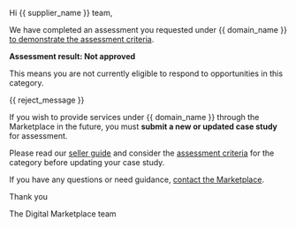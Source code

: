 Hi {{ supplier_name }} team,

We have completed an assessment you requested under {{ domain_name }} [to demonstrate the assessment criteria](https://marketplace1.zendesk.com/hc/en-gb/articles/333757011655-Assessment-criteria).

**Assessment result: Not approved**

This means you are not currently eligible to respond to opportunities in this category.

{{ reject_message }}

If you wish to provide services under {{ domain_name }} through the Marketplace in the future, you must **submit a new or updated case study** for assessment.

Please read our [seller guide](https://marketplace1.zendesk.com/hc/en-gb) and consider the [assessment criteria](https://marketplace1.zendesk.com/hc/en-gb/articles/333757011655-Assessment-criteria) for the category before updating your case study.

If you have any questions or need guidance, [contact the Marketplace](https://marketplace.service.gov.au/contact-us).

Thank you

The Digital Marketplace team
